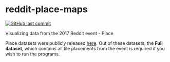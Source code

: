 # reddit-place-maps

[![GitHub last commit](https://img.shields.io/github/last-commit/aydwi/reddit-place-maps.svg)]()

Visualizing data from the 2017 Reddit event - Place

Place datasets were publicly released [here](https://redd.it/6640ru). Out of these datasets, the **Full dataset**, which contains all tile placements from the event is required if you wish to run the programs.
